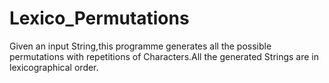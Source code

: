 # Lexico_Permutations
 Given an input String,this programme generates all the possible permutations with repetitions of Characters.All the generated Strings are in lexicographical order.
